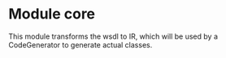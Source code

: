 # Module core

This module transforms the wsdl to IR, which will be used by a CodeGenerator to generate actual classes.
